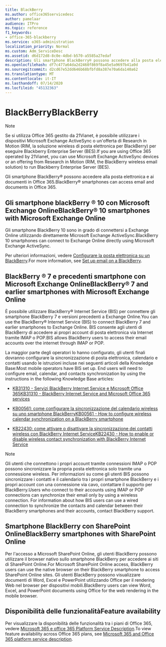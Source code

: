```yaml
---
title: BlackBerry
ms.author: office365servicedesc
author: pamelaar
audience: ITPro
ms.topic: reference
f1_keywords:
- office-365-blackberry
ms.service: o365-administration
localization_priority: Normal
ms.custom: Adm_ServiceDesc
ms.assetid: d6d172d8-8c0e-4dbd-b570-a5585a27edaf
description: Gli smartphone BlackBerry® possono accedere alla posta elettronica e ai documenti in Office 365.
ms.openlocfilehash: df7c477a64da2d2460f869f8a45e5a9697b41a0d
ms.sourcegitcommit: d2cd67e52dd646b68bfbfd8a387e70a6da140a62
ms.translationtype: MT
ms.contentlocale: it-IT
ms.lasthandoff: 07/14/2020
ms.locfileid: "45132363"
---
```

# <a name="blackberry"></a><span data-ttu-id="6875c-103">BlackBerry</span><span class="sxs-lookup"><span data-stu-id="6875c-103">BlackBerry</span></span>

> [!NOTE]
> <span data-ttu-id="6875c-104">Se si utilizza Office 365 gestito da 21Vianet, è possibile utilizzare i dispositivi Microsoft Exchange ActiveSync o un'offerta di Research in Motion (RIM, la soluzione wireless di posta elettronica per BlackBerry) per eseguire Blackberry Enterprise Server (BES).</span><span class="sxs-lookup"><span data-stu-id="6875c-104">If you are using Office 365 operated by 21Vianet, you can use Microsoft Exchange ActiveSync devices or an offering from Research in Motion (RIM, the BlackBerry wireless email solution) to run Blackberry Enterprise Server (BES).</span></span> 
  
<span data-ttu-id="6875c-105">Gli smartphone BlackBerry® possono accedere alla posta elettronica e ai documenti in Office 365.</span><span class="sxs-lookup"><span data-stu-id="6875c-105">BlackBerry® smartphones can access email and documents in Office 365.</span></span>
  
## <a name="blackberry-10-smartphones-with-microsoft-exchange-online"></a><span data-ttu-id="6875c-106">Gli smartphone blackBerry ® 10 con Microsoft Exchange Online</span><span class="sxs-lookup"><span data-stu-id="6875c-106">BlackBerry® 10 smartphones with Microsoft Exchange Online</span></span>

<span data-ttu-id="6875c-107">Gli smartphone BlackBerry 10 sono in grado di connettersi a Exchange Online utilizzando direttamente Microsoft Exchange ActiveSync.</span><span class="sxs-lookup"><span data-stu-id="6875c-107">BlackBerry 10 smartphones can connect to Exchange Online directly using Microsoft Exchange ActiveSync.</span></span>
  
<span data-ttu-id="6875c-108">Per ulteriori informazioni, vedere [Configurare la posta elettronica su un BlackBerry](https://go.microsoft.com/fwlink/?linkid=863394).</span><span class="sxs-lookup"><span data-stu-id="6875c-108">For more information, see [Set up email on a BlackBerry](https://go.microsoft.com/fwlink/?linkid=863394).</span></span>
  
## <a name="blackberry-7-and-earlier-smartphones-with-microsoft-exchange-online"></a><span data-ttu-id="6875c-109">BlackBerry ® 7 e precedenti smartphone con Microsoft Exchange Online</span><span class="sxs-lookup"><span data-stu-id="6875c-109">BlackBerry® 7 and earlier smartphones with Microsoft Exchange Online</span></span>

<span data-ttu-id="6875c-110">È possibile utilizzare BlackBerry® Internet Service (BIS) per connettere gli smartphone BlackBerry 7 e versioni precedenti a Exchange Online.</span><span class="sxs-lookup"><span data-stu-id="6875c-110">You can use the BlackBerry® Internet Service (BIS) to connect BlackBerry 7 and earlier smartphones to Exchange Online.</span></span> <span data-ttu-id="6875c-111">BIS consente agli utenti di BlackBerry di accedere ai propri account di posta elettronica via Internet tramite IMAP o POP.</span><span class="sxs-lookup"><span data-stu-id="6875c-111">BIS allows BlackBerry users to access their email accounts over the internet through IMAP or POP.</span></span>
  
<span data-ttu-id="6875c-p102">La maggior parte degli operatori lo hanno configurato, gli utenti finali dovranno configurare la sincronizzazione di posta elettronica, calendario e contatti usando le istruzioni incluse nei seguenti articoli della Knowledge Base:</span><span class="sxs-lookup"><span data-stu-id="6875c-p102">Most mobile operators have BIS set up. End users will need to configure email, calendar, and contacts synchronization by using the instructions in the following Knowledge Base articles:</span></span>
  
- [<span data-ttu-id="6875c-114">KB31310 - Servizi BlackBerry Internet Service e Microsoft Office 365</span><span class="sxs-lookup"><span data-stu-id="6875c-114">KB31310 - BlackBerry Internet Service and Microsoft Office 365 services</span></span>](https://go.microsoft.com/fwlink/?LinkID=826158&amp;clcid=0x409)
    
- [<span data-ttu-id="6875c-115">KB00561: come configurare la sincronizzazione del calendario wireless su uno smartphone BlackBerry</span><span class="sxs-lookup"><span data-stu-id="6875c-115">KB00561 - How to configure wireless calendar synchronization on a BlackBerry smartphone</span></span>](https://go.microsoft.com/fwlink/?LinkID=826160&amp;clcid=0x409)
    
- [<span data-ttu-id="6875c-116">KB22430: come attivare o disattivare la sincronizzazione dei contatti wireless con BlackBerry Internet Service</span><span class="sxs-lookup"><span data-stu-id="6875c-116">KB22430 - How to enable or disable wireless contact synchronization with BlackBerry Internet Service</span></span>](https://go.microsoft.com/fwlink/?LinkID=826161&amp;clcid=0x409)
    
> [!NOTE]
> <span data-ttu-id="6875c-p103">Gli utenti che connettono i propri account tramite connessioni IMAP o POP possono sincronizzare la propria posta elettronica solo tramite una connessione wireless. Per informazioni su come gli utenti BIS possono sincronizzare i contatti e il calendario tra i propri smartphone BlackBerry e i propri account con una connessione via cavo, contattare il supporto per BlackBerry.</span><span class="sxs-lookup"><span data-stu-id="6875c-p103">Users who connect to their accounts using IMAP or POP connections can synchronize their email only by using a wireless connection. For information about how BIS users can use a wired connection to synchronize the contacts and calendar between their BlackBerry smartphones and their accounts, contact BlackBerry support.</span></span> 
  
## <a name="blackberry-smartphones-with-sharepoint-online"></a><span data-ttu-id="6875c-119">Smartphone BlackBerry con SharePoint Online</span><span class="sxs-lookup"><span data-stu-id="6875c-119">BlackBerry smartphones with SharePoint Online</span></span>

<span data-ttu-id="6875c-120">Per l'accesso a Microsoft SharePoint Online, gli utenti BlackBerry possono utilizzare il browser nativo sullo smartphone BlackBerry per accedere ai siti di SharePoint Online.</span><span class="sxs-lookup"><span data-stu-id="6875c-120">For Microsoft SharePoint Online access, BlackBerry users can use the native browser on their BlackBerry smartphone to access SharePoint Online sites.</span></span> <span data-ttu-id="6875c-121">Gli utenti BlackBerry possono visualizzare documenti di Word, Excel e PowerPoint utilizzando Office per il rendering Web nel browser per dispositivi mobili.</span><span class="sxs-lookup"><span data-stu-id="6875c-121">BlackBerry users can view Word, Excel, and PowerPoint documents using Office for the web rendering in the mobile browser.</span></span>
  
## <a name="feature-availability"></a><span data-ttu-id="6875c-122">Disponibilità delle funzionalità</span><span class="sxs-lookup"><span data-stu-id="6875c-122">Feature availability</span></span>

<span data-ttu-id="6875c-123">Per visualizzare la disponibilità delle funzionalità tra i piani di Office 365, vedere [Microsoft 365 e office 365 Platform Service Description](office-365-platform-service-description.md).</span><span class="sxs-lookup"><span data-stu-id="6875c-123">To view feature availability across Office 365 plans, see [Microsoft 365 and Office 365 platform service description](office-365-platform-service-description.md).</span></span>
  